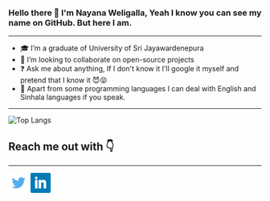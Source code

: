 ### Hello there 👋 I'm Nayana Weligalla, Yeah I know you can see my name on GitHub. But here I am.

---

- 🎓 I’m a graduate of University of Sri Jayawardenepura
- 🤝 I’m looking to collaborate on open-source projects
- ❓ Ask me about anything, If I don't know it I'll google it myself and pretend that I know it 😈😝
- 🧐 Apart from some programming languages I can deal with English and Sinhala languages if you speak.

---

![Top Langs](https://github-readme-stats.vercel.app/api?username=nweligalla&&show_icons=true&title_color=fff&icon_color=blue&text_color=daf7dc&bg_color=151515)

<!-- ![Top Langs](https://github-readme-stats.vercel.app/api/top-langs/?username=nweligalla&layout=compact&bg_color=151515&text_color=daf7dc&) -->

## Reach me out with 👇

---

[<img src="./img/twitter.png" height="40px" width="40px">][twitter]
[<img src="./img/linkedin.png" height="40px" width="40px">][linkedin]

<!-- [<img src="img/facebook.png" class="img-style">][facebook] -->

[twitter]: https://twitter.com/NWeligalla?s=09
[linkedin]: https://www.linkedin.com/in/nayana-weligalla-113349173

<!-- [facebook]: http://www.facebook.com -->

